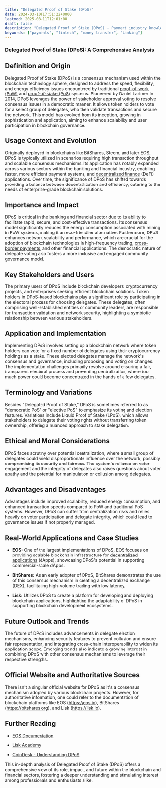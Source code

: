 ```yaml
---
title: "Delegated Proof of Stake (DPoS)"
date: 2024-03-10T17:51:22+0000
lastmod: 2025-08-11T12:01:00
draft: false
description: "Delegated Proof of Stake (DPoS) - Payment industry knowledge and insights"
keywords: ["payments", "fintech", "money transfer", "banking"]
---
```


### Delegated Proof of Stake (DPoS): A Comprehensive Analysis

## Definition and Origin

Delegated Proof of Stake (DPoS) is a consensus mechanism used within the blockchain technology sphere, designed to address the speed, flexibility, and energy efficiency issues encountered by traditional [proof-of-work (PoW)](https://faisalkhanllc.xyz/resources/payments-wiki/p/proof-of-work-pow/) and [proof-of-stake (PoS)](https://faisalkhanllc.xyz/resources/payments-wiki/p/proof-of-stake-pos/) systems. Pioneered by Daniel Larimer in 2014, DPoS leverages the power of stakeholder approval voting to resolve consensus issues in a democratic manner. It allows token holders to vote for a select group of delegates, who then validate transactions and secure the network. This model has evolved from its inception, growing in sophistication and application, aiming to enhance scalability and user participation in blockchain governance.

## Usage Context and Evolution

Originally deployed in blockchains like BitShares, Steem, and later EOS, DPoS is typically utilized in scenarios requiring high transaction throughput and scalable consensus mechanisms. Its application has notably expanded across various sectors within the banking and financial industry, enabling faster, more efficient payment systems, and [decentralized finance](https://faisalkhanllc.xyz/resources/payments-wiki/d/decentralized-finance-defi/) (DeFi) applications. Over time, the significance of DPoS has shifted towards providing a balance between decentralization and efficiency, catering to the needs of enterprise-grade blockchain solutions.

## Importance and Impact

DPoS is critical in the banking and financial sector due to its ability to facilitate rapid, secure, and cost-effective transactions. Its consensus model significantly reduces the energy consumption associated with mining in PoW systems, making it an eco-friendlier alternative. Furthermore, DPoS enhances network scalability and performance, which are crucial for the adoption of blockchain technologies in high-frequency trading, [cross-border payments](https://faisalkhanllc.xyz/resources/payments-wiki/c/cross-border-payments/), and other financial applications. The democratic nature of delegate voting also fosters a more inclusive and engaged community governance model.

## Key Stakeholders and Users

The primary users of DPoS include blockchain developers, cryptocurrency projects, and enterprises seeking efficient blockchain solutions. Token holders in DPoS-based blockchains play a significant role by participating in the electoral process for choosing delegates. These delegates, often comprising well-established entities or community leaders, are responsible for transaction validation and network security, highlighting a symbiotic relationship between various stakeholders.

## Application and Implementation

Implementing DPoS involves setting up a blockchain network where token holders can vote for a fixed number of delegates using their cryptocurrency holdings as a stake. These elected delegates manage the network's consensus and governance, including proposing and voting on changes. The implementation challenges primarily revolve around ensuring a fair, transparent electoral process and preventing centralization, where too much power could become concentrated in the hands of a few delegates.

## Terminology and Variations

Besides "Delegated Proof of Stake," DPoS is sometimes referred to as "democratic PoS" or "elective PoS" to emphasize its voting and election features. Variations include Liquid Proof of Stake (LPoS), which allows stakeholders to delegate their voting rights without transferring token ownership, offering a nuanced approach to stake delegation.

## Ethical and Moral Considerations

DPoS faces scrutiny over potential centralization, where a small group of delegates could wield disproportionate influence over the network, possibly compromising its security and fairness. The system's reliance on voter engagement and the integrity of delegates also raises questions about voter apathy and the potential for manipulation or collusion among delegates.

## Advantages and Disadvantages

Advantages include improved scalability, reduced energy consumption, and enhanced transaction speeds compared to PoW and traditional PoS systems. However, DPoS can suffer from centralization risks and relies heavily on voter participation and delegate integrity, which could lead to governance issues if not properly managed.

## Real-World Applications and Case Studies

- **EOS:** One of the largest implementations of DPoS, EOS focuses on providing scalable blockchain infrastructure for [decentralized applications](https://faisalkhanllc.xyz/resources/payments-wiki/d/decentralized-applications-dapps/) (dApps), showcasing DPoS's potential in supporting commercial-scale dApps.

- **BitShares:** As an early adopter of DPoS, BitShares demonstrates the use of this consensus mechanism in creating a decentralized exchange (DEX), facilitating high-volume trading with low latency.

- **Lisk:** Utilizes DPoS to create a platform for developing and deploying blockchain applications, highlighting the adaptability of DPoS in supporting blockchain development ecosystems.

## Future Outlook and Trends

The future of DPoS includes advancements in delegate election mechanisms, enhancing security features to prevent collusion and ensure fair representation, and integrating cross-chain interoperability to widen its application scope. Emerging trends also indicate a growing interest in combining DPoS with other consensus mechanisms to leverage their respective strengths.

## Official Website and Authoritative Sources

There isn't a singular official website for DPoS as it's a consensus mechanism adopted by various blockchain projects. However, for authoritative information, one could refer to the documentation of blockchain platforms like EOS (https://eos.io), BitShares (https://bitshares.org), and Lisk (https://lisk.io).

## Further Reading

- [EOS Documentation](https://developers.eos.io/)

- [Lisk Academy](https://lisk.io/academy)

- [CoinDesk - Understanding DPoS](https://www.coindesk.com/learn)

This in-depth analysis of Delegated Proof of Stake (DPoS) offers a comprehensive view of its role, impact, and future within the blockchain and financial sectors, fostering a deeper understanding and stimulating interest among professionals and enthusiasts alike.